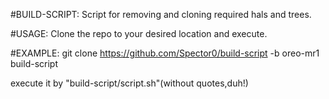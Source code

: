 #BUILD-SCRIPT:
Script for removing and cloning required hals and trees. 

#USAGE:
Clone the repo to your desired location and execute.

#EXAMPLE:
git clone https://github.com/Spector0/build-script -b oreo-mr1 build-script

execute it by "build-script/script.sh"(without quotes,duh!)
